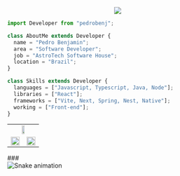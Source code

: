<p align="center">
  <a href="https://github.com/pedrobenj/readme-typing-svg">
    <img src="https://readme-typing-svg.demolab.com/?lines=Full-stack%20web%20and%20app%20developer;1%20year%20of%20coding%20experience;Always%20learning%20new%20things;creative%20solutions;&font=Fira%20Code&center=true&width=440&height=45&color=072794&vCenter=true&pause=1000&size=22" /></a>
</p>

```js
import Developer from "pedrobenj";

class AboutMe extends Developer {
  name = "Pedro Benjamin";
  area = "Software Developer";
  job = "AstroTech Software House";
  location = "Brazil";
}

class Skills extends Developer {
  languages = ["Javascript, Typescript, Java, Node"];
  libraries = ["React"];
  frameworks = ["Vite, Next, Spring, Nest, Native"];
  working = ["Front-end"];
}
```
<table>
    <tr>
    
  </tr>
  
  <tr align='center'>
    <td colspan='2'>
       <img width="35%" src="https://github-readme-stats.vercel.app/api/top-langs/?username=pedrobenj&layout=compact&hide_border=true&langs_count=8&theme=algolia"/>
    </td>
  </tr>
  
  <tr></tr>
  
  <tr align='center'>
    <td>
      <img height="100%" src="https://github-readme-stats-sigma-five.vercel.app/api?username=pedrobenj&show_icons=true&include_all_commits=true&count_private=true&hide_border=true&theme=algolia" />
    </td>
    <td>
      <img height="100%" src="https://github-readme-streak-stats.herokuapp.com?user=pedrobenj&theme=algolia&hide_border=true" />
    </td>
  </tr>
  
  <tr></tr>
</table>
###

<br clear="both">

<img src="https://raw.githubusercontent.com/pedrobenj/pedrobenj/output/snake.svg" alt="Snake animation" />

###
